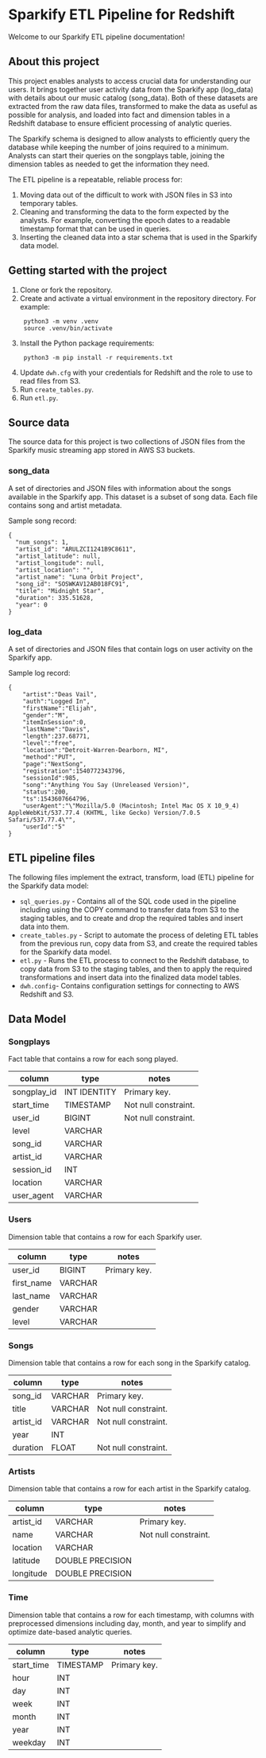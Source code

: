 # Sparkify ETL Pipeline for Redshift

Welcome to our Sparkify ETL pipeline documentation!

## About this project

This project enables analysts to access crucial data for understanding our users. It brings together user activity data from the Sparkify app (log_data) with details about our music catalog (song_data). Both of these datasets are extracted from the raw data files, transformed to make the data as useful as possible for analysis, and loaded into fact and dimension tables in a Redshift database to ensure efficient processing of analytic queries.

The Sparkify schema is designed to allow analysts to efficiently query the database while keeping the number of joins required to a minimum. Analysts can start their queries on the songplays table, joining the dimension tables as needed to get the information they need.

The ETL pipeline is a repeatable, reliable process for:

1. Moving data out of the difficult to work with JSON files in S3 into temporary tables.
2. Cleaning and transforming the data to the form expected by the analysts. For example, converting the epoch dates to a readable timestamp format that can be used in queries.
3. Inserting the cleaned data into a star schema that is used in the Sparkify data model.

## Getting started with the project

1. Clone or fork the repository.
2. Create and activate a virtual environment in the repository directory. For example:
   ```
    python3 -m venv .venv
    source .venv/bin/activate
   ```
3. Install the Python package requirements:
   ```
    python3 -m pip install -r requirements.txt
   ```
4. Update `dwh.cfg` with your credentials for Redshift and the role to use to read files from S3.
5. Run `create_tables.py`.
6. Run `etl.py`.

## Source data

The source data for this project is two collections of JSON files from the Sparkify music streaming app stored in AWS S3 buckets.

### song_data

A set of directories and JSON files with information about the songs available in the Sparkify app. This dataset is a subset of song data. Each file contains song and artist metadata.

Sample song record:

```
{
  "num_songs": 1,
  "artist_id": "ARULZCI1241B9C8611",
  "artist_latitude": null,
  "artist_longitude": null,
  "artist_location": "",
  "artist_name": "Luna Orbit Project",
  "song_id": "SOSWKAV12AB018FC91",
  "title": "Midnight Star",
  "duration": 335.51628,
  "year": 0
}
```

### log_data

A set of directories and JSON files that contain logs on user activity on the Sparkify app.

Sample log record:

```
{
    "artist":"Deas Vail",
    "auth":"Logged In",
    "firstName":"Elijah",
    "gender":"M",
    "itemInSession":0,
    "lastName":"Davis",
    "length":237.68771,
    "level":"free",
    "location":"Detroit-Warren-Dearborn, MI",
    "method":"PUT",
    "page":"NextSong",
    "registration":1540772343796,
    "sessionId":985,
    "song":"Anything You Say (Unreleased Version)",
    "status":200,
    "ts":1543607664796,
    "userAgent":"\"Mozilla/5.0 (Macintosh; Intel Mac OS X 10_9_4) AppleWebKit/537.77.4 (KHTML, like Gecko) Version/7.0.5 Safari/537.77.4\"",
    "userId":"5"
}
```

## ETL pipeline files

The following files implement the extract, transform, load (ETL) pipeline for the Sparkify data model:

- `sql_queries.py` - Contains all of the SQL code used in the pipeline including using the COPY command to transfer data from S3 to the staging tables, and to create and drop the required tables and insert data into them.
- `create_tables.py` - Script to automate the process of deleting ETL tables from the previous run, copy data from S3, and create the required tables for the Sparkify data model.
- `etl.py` - Runs the ETL process to connect to the Redshift database, to copy data from S3 to the staging tables, and then to apply the required transformations and insert data into the finalized data model tables.
- `dwh.config`- Contains configuration settings for connecting to AWS Redshift and S3.

## Data Model

### Songplays

Fact table that contains a row for each song played.

| column      | type         | notes                |
| ----------- | ------------ | -------------------- |
| songplay_id | INT IDENTITY | Primary key.         |
| start_time  | TIMESTAMP    | Not null constraint. |
| user_id     | BIGINT       | Not null constraint. |
| level       | VARCHAR      |                      |
| song_id     | VARCHAR      |                      |
| artist_id   | VARCHAR      |                      |
| session_id  | INT          |                      |
| location    | VARCHAR      |                      |
| user_agent  | VARCHAR      |                      |

### Users

Dimension table that contains a row for each Sparkify user.

| column     | type    | notes        |
| ---------- | ------- | ------------ |
| user_id    | BIGINT  | Primary key. |
| first_name | VARCHAR |              |
| last_name  | VARCHAR |              |
| gender     | VARCHAR |              |
| level      | VARCHAR |              |

### Songs

Dimension table that contains a row for each song in the Sparkify catalog.

| column    | type    | notes                |
| --------- | ------- | -------------------- |
| song_id   | VARCHAR | Primary key.         |
| title     | VARCHAR | Not null constraint. |
| artist_id | VARCHAR | Not null constraint. |
| year      | INT     |                      |
| duration  | FLOAT   | Not null constraint. |

### Artists

Dimension table that contains a row for each artist in the Sparkify catalog.

| column    | type             | notes                |
| --------- | ---------------- | -------------------- |
| artist_id | VARCHAR          | Primary key.         |
| name      | VARCHAR          | Not null constraint. |
| location  | VARCHAR          |                      |
| latitude  | DOUBLE PRECISION |                      |
| longitude | DOUBLE PRECISION |                      |

### Time

Dimension table that contains a row for each timestamp, with columns with preprocessed dimensions including day, month, and year to simplify and optimize date-based analytic queries.

| column     | type      | notes        |
| ---------- | --------- | ------------ |
| start_time | TIMESTAMP | Primary key. |
| hour       | INT       |              |
| day        | INT       |              |
| week       | INT       |              |
| month      | INT       |              |
| year       | INT       |              |
| weekday    | INT       |              |
